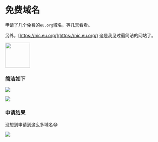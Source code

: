 # 免费域名

申请了几个免费的`eu.org`域名，等几天看看。

另外，[https://nic.eu.org/](https://nic.eu.org/) 这是我见过最简洁的网站了。

<img src="https://z.wiki/autoupload/20230206/Gntt.600X600-image.png" width="80" />


### 简洁如下

![](https://z.wiki/autoupload/20230206/Ka88.1374X2500-image.png)

![](https://z.wiki/autoupload/20230206/DMUX.564X1660-image.png)


### 申请结果

没想到申请到这么多域名😂

![](https://z.wiki/autoupload/20230322/joXS.804X1340-image.png)
